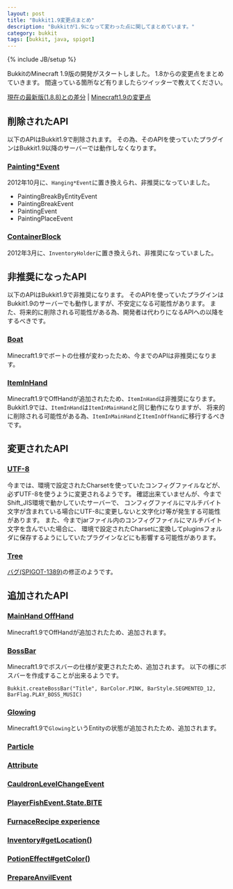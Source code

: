 ```yaml
---
layout: post
title: "Bukkit1.9変更点まとめ"
description: "Bukkitが1.9になって変わった点に関してまとめています。"
category: bukkit
tags: [bukkit, java, spigot]
---
```

{% include JB/setup %}

BukkitのMinecraft 1.9版の開発がスタートしました。
1.8からの変更点をまとめていきます。
間違っている箇所など有りましたらツイッターで教えてください。

[現在の最新版(1.8.8)との差分](https://hub.spigotmc.org/stash/projects/SPIGOT/repos/bukkit/compare/diff?targetBranch=refs%2Fheads%2Fmaster&sourceBranch=refs%2Fheads%2F1.9&targetRepoId=11) |
[Minecraft1.9の変更点](http://minecraft-ja.gamepedia.com/1.9)

## 削除されたAPI

以下のAPIはBukkit1.9で削除されます。
その為、そのAPIを使っていたプラグインはBukkit1.9以降のサーバーでは動作しなくなります。

### [Painting*Event](https://hub.spigotmc.org/stash/projects/SPIGOT/repos/bukkit/commits/41a3f82c17d75416a4d75802188b170e8bf113fb)

2012年10月に、`Hanging*Event`に置き換えられ、非推奨になっていました。

* PaintingBreakByEntityEvent
* PaintingBreakEvent
* PaintingEvent
* PaintingPlaceEvent

### [ContainerBlock](https://hub.spigotmc.org/stash/projects/SPIGOT/repos/bukkit/commits/b2aefa586cd89d2ed985223f54354714a814dc5e)

2012年3月に、`InventoryHolder`に置き換えられ、非推奨になっていました。

## 非推奨になったAPI

以下のAPIはBukkit1.9で非推奨になります。
そのAPIを使っていたプラグインはBukkit1.9のサーバーでも動作しますが、不安定になる可能性があります。
また、将来的に削除される可能性がある為、開発者は代わりになるAPIへの以降をするべきです。

### [Boat](https://hub.spigotmc.org/stash/projects/SPIGOT/repos/bukkit/commits/2360673e9a96f6a7e8d7414c8914b578ed5d1a89)

Minecraft1.9でボートの仕様が変わったため、今までのAPIは非推奨になります。

### [ItemInHand](https://hub.spigotmc.org/stash/projects/SPIGOT/repos/bukkit/commits/b25ddcf477fb80bbe3888571a7a4b926625b13b9)

Minecraft1.9でOffHandが追加されたため、`ItemInHand`は非推奨になります。
Bukkit1.9では、`ItemInHand`は`ItemInMainHand`と同じ動作になりますが、
将来的に削除される可能性がある為、`ItemInMainHand`と`ItemInOffHand`に移行するべきです。

## 変更されたAPI

### [UTF-8](https://hub.spigotmc.org/stash/projects/SPIGOT/repos/bukkit/commits/5b60dc50cf3f47939be988edf358572db6cea6d4)

今までは、環境で設定されたCharsetを使っていたコンフィグファイルなどが、必ずUTF-8を使うように変更されるようです。
確認出来ていませんが、今までShift_JIS環境で動かしていたサーバーで、
コンフィグファイルにマルチバイト文字が含まれている場合にUTF-8に変更しないと文字化け等が発生する可能性があります。
また、今までjarファイル内のコンフィグファイルにマルチバイト文字を含んでいた場合に、
環境で設定されたCharsetに変換してpluginsフォルダに保存するようにしていたプラグインなどにも影響する可能性があります。

### [Tree](https://hub.spigotmc.org/stash/projects/SPIGOT/repos/bukkit/commits/53330e8c39afd318532f477d6e0e07add4ab8ace)

[バグ(SPIGOT-1389)](https://hub.spigotmc.org/jira/browse/SPIGOT-1389)の修正のようです。

## 追加されたAPI

### [MainHand OffHand](https://hub.spigotmc.org/stash/projects/SPIGOT/repos/bukkit/commits/b25ddcf477fb80bbe3888571a7a4b926625b13b9)

Minecraft1.9でOffHandが追加されたため、追加されます。

### [BossBar](https://hub.spigotmc.org/stash/projects/SPIGOT/repos/bukkit/commits/c464ecaa563fe7f768df74420e4ace1be6c054a6)

Minecraft1.9でボスバーの仕様が変更されたため、追加されます。
以下の様にボスバーを作成することが出来るようです。

```
Bukkit.createBossBar("Title", BarColor.PINK, BarStyle.SEGMENTED_12, BarFlag.PLAY_BOSS_MUSIC)
```

### [Glowing](https://hub.spigotmc.org/stash/projects/SPIGOT/repos/bukkit/commits/298c819f609cb68e9b4a8df56209446b3512c771)

Minecraft1.9で`Glowing`というEntityの状態が追加されたため、追加されます。

### [Particle](https://hub.spigotmc.org/stash/projects/SPIGOT/repos/bukkit/commits/cc17cf177617cb57951a405725cba59b5244acec)

### [Attribute](https://hub.spigotmc.org/stash/projects/SPIGOT/repos/bukkit/commits/159053bc7585980583ee76354e1a40448cb45d75)

### [CauldronLevelChangeEvent](https://hub.spigotmc.org/stash/projects/SPIGOT/repos/bukkit/commits/5ffd23921010df307d30533473ef3c7e85fc5ad6)

### [PlayerFishEvent.State.BITE](https://hub.spigotmc.org/stash/projects/SPIGOT/repos/bukkit/commits/e159720a91b50d01410eea84650e9546f93421e4)

### [FurnaceRecipe experience](https://hub.spigotmc.org/stash/projects/SPIGOT/repos/bukkit/commits/ce26a2e06af5a8c0645d93ccd73d893fc2ef3c48)

### [Inventory#getLocation()](https://hub.spigotmc.org/stash/projects/SPIGOT/repos/bukkit/commits/4a2f5900611095e0c35fc838ae62606b23537cce)

### [PotionEffect#getColor()](https://hub.spigotmc.org/stash/projects/SPIGOT/repos/bukkit/commits/2369bd410e3b2f8ccac90838ffb2eff4096746ec)

### [PrepareAnvilEvent](https://hub.spigotmc.org/stash/projects/SPIGOT/repos/bukkit/commits/56ac4a8769e1bed2b86cf28bc9e653740ef01251)
